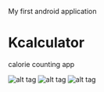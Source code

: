 My first android application

# Kcalculator
calorie counting app

![alt tag](http://i1109.photobucket.com/albums/h424/vajnatimi/1.jpg?t=1526303244)
![alt tag](http://i1109.photobucket.com/albums/h424/vajnatimi/2.jpg?t=1526303231)
![alt tag](http://i1109.photobucket.com/albums/h424/vajnatimi/3.jpg?t=1526303231)
